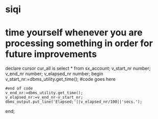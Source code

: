 # siqi
# time yourself whenever you are processing something in order for future improvements
declare 
cursor cur_all is select * from sx_account;
    v_start_nr number;
    v_end_nr number;
    v_elapsed_nr number;
begin
    v_start_nr:=dbms_utility.get_time();
    #code goes here
    
    
    
    #end of code
    v_end_nr:=dbms_utility.get_time();
    v_elapsed_nr:=v_end_nr-v_start_nr;
    dbms_output.put_line('Elapsed;'||v_elapsed_nr/100||'secs.');
end;
